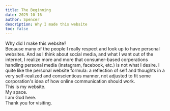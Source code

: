 ```yaml
---
title: The Beginning
date: 2025-10-16
author: Spencer
description: Why I made this website
toc: false
---
```


<!-- I am an island; you probably are as well.\
I have never really used social media, as I was brought up with people always telling me how terrible and harmful it is. This is true, to an extent.  -->

Why did I make this website?\
Because many of the people I really respect and look up to have personal websites.
And as I think about social media, and what I want out of the internet, I realize more and more that consumer-based corperations handling personal media (instagram, facebook, etc.) is not what I desire.
I quite like the personal website formula: a reflection of self and thoughts in a very self-realized and conscientious manner, not adjusted to fit some corporation's idea of how online communication should work.\
This is my website.\
My space.\
I am God here.\
Thank you for visiting.

